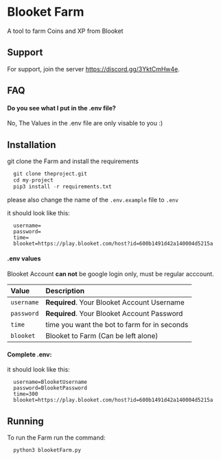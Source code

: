 
# Blooket Farm

A tool to farm Coins and XP from Blooket


## Support

For support, join the server https://discord.gg/3YktCmHw4e.


## FAQ

#### Do you see what I put in the .env file?

No, The Values in the .env file are only visable to you :)


## Installation

git clone the Farm and install the requirements

```python
  git clone theproject.git
  cd my-project
  pip3 install -r requirements.txt
```
please also change the name of the ```.env.example``` file
to ```.env```

it should look like this:
```
  username=
  password=
  time=
  blooket=https://play.blooket.com/host?id=600b1491d42a140004d5215a
```

#### .env values
Blooket Account **can not** be google login only, must be regular acccount.

| Value | Description                |
| :-------- | :------------------------- |
| `username` | **Required**. Your Blooket Account Username |
| `password` | **Required**. Your Blooket Account Password |
| `time` | time you want the bot to farm for in seconds |
| `blooket` | Blooket to Farm (Can be left alone) |


#### Complete .env:
it should look like this:
```
  username=BlooketUsername
  password=BlooketPassword
  time=300
  blooket=https://play.blooket.com/host?id=600b1491d42a140004d5215a
```


    
## Running

To run the Farm run the command:

```python
  python3 blooketFarm.py
```


